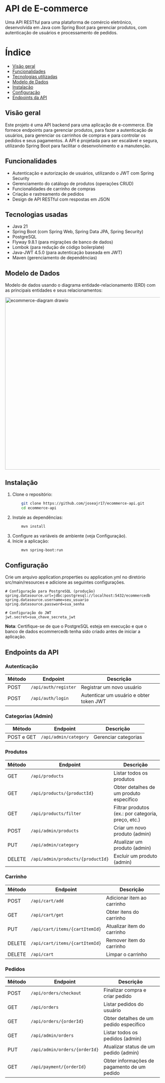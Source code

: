 # API de E-commerce
Uma API RESTful para uma plataforma de comércio eletrônico, desenvolvida em Java com Spring Boot para gerenciar produtos, com autenticação de usuários e processamento de pedidos.

# Índice

- [Visão geral](#visao-geral)
- [Funcionalidades](#funcionalidades)
- [Tecnologias utilizadas](#tecnologias)
- [Modelo de Dados](#modelo)
- [Instalação](#instalacao)
- [Configuração](#config)
- [Endpoints da API](#endpoints)

## Visão geral <a id="visao-geral"></a>

Este projeto é uma API backend para uma aplicação de e-commerce. Ele fornece endpoints para gerenciar produtos, para fazer a autenticação de usuários, para gerenciar os carrinhos de compras e para controlar os pedidos e seus pagamentos. 
A API é projetada para ser escalável e segura, utilizando Spring Boot para facilitar o desenvolvimento e a manutenção.

## Funcionalidades <a id="funcionalidades"></a>

<ul>
  <li>Autenticação e autorização de usuários, utilizando o JWT com Spring Security</li>
  <li>Gerenciamento do catálogo de produtos (operações CRUD)</li>
  <li>Funcionalidades de carrinho de compras</li>
  <li>Criação e rastreamento de pedidos</li>
  <li>Design de API RESTful com respostas em JSON</li>
</ul>

## Tecnologias usadas <a id="tecnologias"></a>

<ul>
  <li>Java 21</li>
  <li>Spring Boot (com Spring Web, Spring Data JPA, Spring Security)</li>
  <li>PostgreSQL</li>
  <li>Flyway 9.8.1 (para migrações de banco de dados)</li>
  <li>Lombok (para redução de código boilerplate)</li>
  <li>Java-JWT 4.5.0 (para autenticação baseada em JWT)</li>
  <li>Maven (gerenciamento de dependências)</li>
</ul>

## Modelo de Dados <a id="modelo"></a>
Modelo de dados usando o diagrama entidade-relacionamento (ERD) com as principais entidades e seus relacionamentos:

<img width="525" height="561" alt="ecommerce-diagram drawio" src="https://github.com/user-attachments/assets/2396dea6-ac1f-474b-ae16-627bed2f05f3" />

## Instalação <a id="instalacao"></a>


<ol>
  <li>Clone o repositório:
    
  ```bash
      git clone https://github.com/joseajr17/ecommerce-api.git
      cd ecommerce-api
  ```
  </li>
  <li>Instale as dependências:
    
  ```bash
      mvn install
  ```
  </li>
  <li>Configure as variáveis de ambiente (veja Configuração).</li>
  <li>Inicie a aplicação:
    
  ```bash
      mvn spring-boot:run
  ```
  </li>
</ol>

## Configuração <a id="config"></a>
Crie um arquivo application.properties ou application.yml no diretório src/main/resources e adicione as seguintes configurações. 
```
# Configuração para PostgreSQL (produção)
spring.datasource.url=jdbc:postgresql://localhost:5432/ecommercedb
spring.datasource.username=seu_usuario
spring.datasource.password=sua_senha

# Configuração do JWT
jwt.secret=sua_chave_secreta_jwt
```
**Nota**: Certifique-se de que o PostgreSQL esteja em execução e que o banco de dados ecommercedb tenha sido criado antes de iniciar a aplicação.

## Endpoints da API <a id="endpoints"></a>

### Autenticação

| Método | Endpoint           | Descrição                               |
|--------|--------------------|-----------------------------------------|
| POST   | `/api/auth/register` | Registrar um novo usuário               |
| POST   | `/api/auth/login`    | Autenticar um usuário e obter token JWT |

### Categorias (Admin)

| Método | Endpoint           | Descrição                               |
|--------|--------------------|-----------------------------------------|
| POST e GET  | `/api/admin/category` | Gerenciar categorias              |

### Produtos

| Método | Endpoint           | Descrição                               |
|--------|--------------------|-----------------------------------------|
| GET  | `/api/products` | Listar todos os produtos                      |
| GET  | `/api/products/{productId}` | Obter detalhes de um produto específico |
| GET  | `/api/products/filter` | Filtrar produtos (ex.: por categoria, preço, etc.) |
| POST  | `/api/admin/products` | Criar um novo produto (admin)              |
| PUT  | `/api/admin/category` | Atualizar um produto (admin)             |
| DELETE  | `/api/admin/products/{productId}` | Excluir um produto (admin)             |

### Carrinho

| Método  | Endpoint                         | Descrição                        |
|---------|----------------------------------|----------------------------------|
| POST    | `/api/cart/add`                 | Adicionar item ao carrinho       |
| GET     | `/api/cart/get`                 | Obter itens do carrinho          |
| PUT     | `/api/cart/items/{cartItemId}`  | Atualizar item do carrinho       |
| DELETE  | `/api/cart/items/{cartItemId}`  | Remover item do carrinho         |
| DELETE  | `/api/cart`                     | Limpar o carrinho                |


### Pedidos

| Método  | Endpoint                                | Descrição                                      |
|---------|------------------------------------------|------------------------------------------------|
| POST    | `/api/orders/checkout`                  | Finalizar compra e criar pedido                |
| GET     | `/api/orders`                           | Listar pedidos do usuário                      |
| GET     | `/api/orders/{orderId}`                 | Obter detalhes de um pedido específico         |
| GET     | `/api/admin/orders`                     | Listar todos os pedidos (admin)                |
| PUT     | `/api/admin/orders/{orderId}`           | Atualizar status de um pedido (admin)                    |
| GET     | `/api/payment/{orderId}`                | Obter informações de pagamento de um pedido    |
